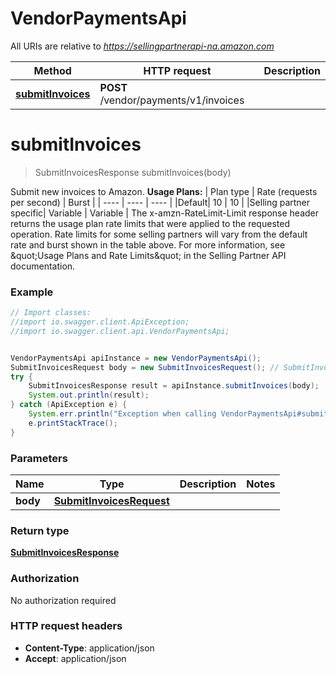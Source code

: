 # VendorPaymentsApi

All URIs are relative to *https://sellingpartnerapi-na.amazon.com*

Method | HTTP request | Description
------------- | ------------- | -------------
[**submitInvoices**](VendorPaymentsApi.md#submitInvoices) | **POST** /vendor/payments/v1/invoices | 


<a name="submitInvoices"></a>
# **submitInvoices**
> SubmitInvoicesResponse submitInvoices(body)



Submit new invoices to Amazon.  **Usage Plans:**  | Plan type | Rate (requests per second) | Burst | | ---- | ---- | ---- | |Default| 10 | 10 | |Selling partner specific| Variable | Variable |  The x-amzn-RateLimit-Limit response header returns the usage plan rate limits that were applied to the requested operation. Rate limits for some selling partners will vary from the default rate and burst shown in the table above. For more information, see \&quot;Usage Plans and Rate Limits\&quot; in the Selling Partner API documentation.

### Example
```java
// Import classes:
//import io.swagger.client.ApiException;
//import io.swagger.client.api.VendorPaymentsApi;


VendorPaymentsApi apiInstance = new VendorPaymentsApi();
SubmitInvoicesRequest body = new SubmitInvoicesRequest(); // SubmitInvoicesRequest | 
try {
    SubmitInvoicesResponse result = apiInstance.submitInvoices(body);
    System.out.println(result);
} catch (ApiException e) {
    System.err.println("Exception when calling VendorPaymentsApi#submitInvoices");
    e.printStackTrace();
}
```

### Parameters

Name | Type | Description  | Notes
------------- | ------------- | ------------- | -------------
 **body** | [**SubmitInvoicesRequest**](SubmitInvoicesRequest.md)|  |

### Return type

[**SubmitInvoicesResponse**](SubmitInvoicesResponse.md)

### Authorization

No authorization required

### HTTP request headers

 - **Content-Type**: application/json
 - **Accept**: application/json

